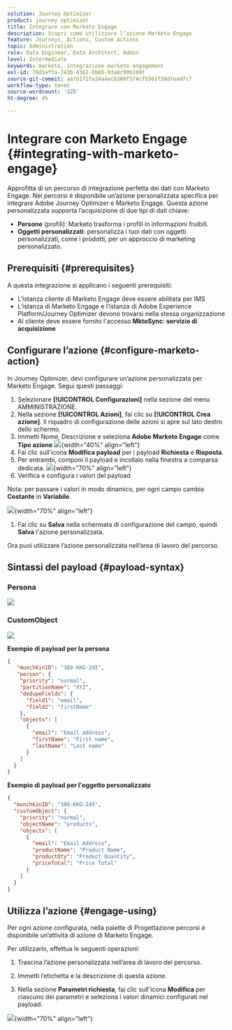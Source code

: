 ```yaml
---
solution: Journey Optimizer
product: journey optimizer
title: Integrare con Marketo Engage
description: Scopri come utilizzare l’azione Marketo Engage
feature: Journeys, Actions, Custom Actions
topic: Administration
role: Data Engineer, Data Architect, Admin
level: Intermediate
keywords: marketo, integrazione marketo engagement
exl-id: 70d1ef5a-743b-4362-bb65-93a8c996209f
source-git-commit: aafd172fe24a4ecb300f5f4cf5561f38dfeadfc7
workflow-type: tm+mt
source-wordcount: '325'
ht-degree: 4%

---
```


# Integrare con Marketo Engage {#integrating-with-marketo-engage}

Approfitta di un percorso di integrazione perfetta dei dati con Marketo Engage. Nei percorsi è disponibile un’azione personalizzata specifica per integrare Adobe Journey Optimizer e Marketo Engage. Questa azione personalizzata supporta l’acquisizione di due tipi di dati chiave:

* **Persone** (profili): Marketo trasforma i profili in informazioni fruibili.
* **Oggetti personalizzati**: personalizza i tuoi dati con oggetti personalizzati, come i prodotti, per un approccio di marketing personalizzato.

## Prerequisiti {#prerequisites}

A questa integrazione si applicano i seguenti prerequisiti:

* L’istanza cliente di Marketo Engage deve essere abilitata per IMS
* L’istanza di Marketo Engage e l’istanza di Adobe Experience Platform/Journey Optimizer devono trovarsi nella stessa organizzazione
* Al cliente deve essere fornito l&#39;accesso **MktoSync: servizio di acquisizione**

## Configurare l’azione {#configure-marketo-action}


In Journey Optimizer, devi configurare un’azione personalizzata per Marketo Engage. Segui questi passaggi:

1. Selezionare **[!UICONTROL Configurazioni]** nella sezione del menu AMMINISTRAZIONE.
1. Nella sezione **[!UICONTROL Azioni]**, fai clic su **[!UICONTROL Crea azione]**. Il riquadro di configurazione delle azioni si apre sul lato destro dello schermo.
1. Immetti Nome, Descrizione e seleziona **Adobe Marketo Engage** come **Tipo azione**
   ![](assets/engage-customaction-creation.png){width="40%" align="left"}
1. Fai clic sull&#39;icona **Modifica payload** per i payload **Richiesta** e **Risposta**.
1. Per entrambi, componi il payload e incollalo nella finestra a comparsa dedicata.
   ![](assets/engage-customaction-payload.png){width="70%" align="left"}
1. Verifica e configura i valori del payload

Nota: per passare i valori in modo dinamico, per ogni campo cambia **Costante** in **Variabile**.

![](assets/engage-customaction-payload-fields.png){width="70%" align="left"}

1. Fai clic su **Salva** nella schermata di configurazione del campo, quindi **Salva** l&#39;azione personalizzata.

Ora puoi utilizzare l’azione personalizzata nell’area di lavoro del percorso.

## Sintassi del payload {#payload-syntax}

### Persona

![](assets/payload-person.png)

### CustomObject

![](assets/payload-customobject.png)


**Esempio di payload per la persona**

```json
{
   "munchkinID": "388-KKG-245",  
   "person": {
    "priority": "normal",
    "partitionName": "XYZ",
    "dedupeFields": {
      "field1": "email",
      "field2": "firstName"
    },
    "objects": [
      {
        "email": "Email address",
        "firstName": "First name",
        "lastName": "Last name"
      }
    ]
  }
}
```

**Esempio di payload per l&#39;oggetto personalizzato**

```json
{
  "munchkinID": "388-KKG-245", 
  "customObject": {
    "priority": "normal",
    "objectName": "products",
    "objects": [
      {
        "email": "Email Address",
        "productName": "Product Name",
        "productQty": "Product Quantity",
        "priceTotal": "Price Total"
      }
    ]
  }
}
```


## Utilizza l’azione {#engage-using}

Per ogni azione configurata, nella palette di Progettazione percorsi è disponibile un’attività di azione di Marketo Engage.

Per utilizzarlo, effettua le seguenti operazioni:

1. Trascina l’azione personalizzata nell’area di lavoro del percorso.

1. Immetti l’etichetta e la descrizione di questa azione.

1. Nella sezione **Parametri richiesta**, fai clic sull&#39;icona **Modifica** per ciascuno dei parametri e seleziona i valori dinamici configurati nel payload.

![](assets/engage-use-canvas.png){width="70%" align="left"}
